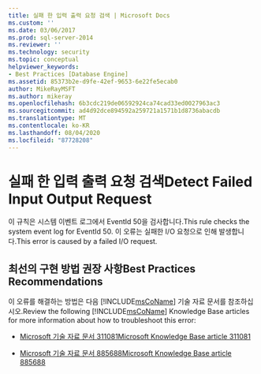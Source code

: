 ```yaml
---
title: 실패 한 입력 출력 요청 검색 | Microsoft Docs
ms.custom: ''
ms.date: 03/06/2017
ms.prod: sql-server-2014
ms.reviewer: ''
ms.technology: security
ms.topic: conceptual
helpviewer_keywords:
- Best Practices [Database Engine]
ms.assetid: 85373b2e-d9fe-42ef-9653-6e22fe5ecab0
author: MikeRayMSFT
ms.author: mikeray
ms.openlocfilehash: 6b3cdc219de06592924ca74cad33ed0027963ac3
ms.sourcegitcommit: ad4d92dce894592a259721a1571b1d8736abacdb
ms.translationtype: MT
ms.contentlocale: ko-KR
ms.lasthandoff: 08/04/2020
ms.locfileid: "87728208"
---
```

# <a name="detect-failed-input-output-request"></a><span data-ttu-id="f8d6b-102">실패 한 입력 출력 요청 검색</span><span class="sxs-lookup"><span data-stu-id="f8d6b-102">Detect Failed Input Output Request</span></span>
  <span data-ttu-id="f8d6b-103">이 규칙은 시스템 이벤트 로그에서 EventId 50을 검사합니다.</span><span class="sxs-lookup"><span data-stu-id="f8d6b-103">This rule checks the system event log for EventId 50.</span></span> <span data-ttu-id="f8d6b-104">이 오류는 실패한 I/O 요청으로 인해 발생합니다.</span><span class="sxs-lookup"><span data-stu-id="f8d6b-104">This error is caused by a failed I/O request.</span></span>  
  
## <a name="best-practices-recommendations"></a><span data-ttu-id="f8d6b-105">최선의 구현 방법 권장 사항</span><span class="sxs-lookup"><span data-stu-id="f8d6b-105">Best Practices Recommendations</span></span>  
 <span data-ttu-id="f8d6b-106">이 오류를 해결하는 방법은 다음 [!INCLUDE[msCoName](../../includes/msconame-md.md)] 기술 자료 문서를 참조하십시오.</span><span class="sxs-lookup"><span data-stu-id="f8d6b-106">Review the following [!INCLUDE[msCoName](../../includes/msconame-md.md)] Knowledge Base articles for more information about how to troubleshoot this error:</span></span>  
  
-   [<span data-ttu-id="f8d6b-107">Microsoft 기술 자료 문서 311081</span><span class="sxs-lookup"><span data-stu-id="f8d6b-107">Microsoft Knowledge Base article 311081</span></span>](https://go.microsoft.com/fwlink/?linkid=117744)  
  
-   [<span data-ttu-id="f8d6b-108">Microsoft 기술 자료 문서 885688</span><span class="sxs-lookup"><span data-stu-id="f8d6b-108">Microsoft Knowledge Base article 885688</span></span>](https://go.microsoft.com/fwlink/?linkid=117745)  
  
  
